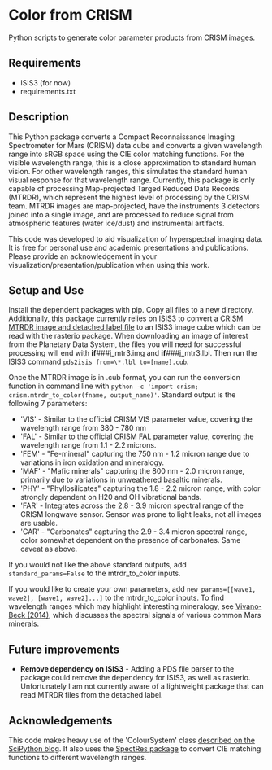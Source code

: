 # Color from CRISM
Python scripts to generate color parameter products from CRISM images.

## Requirements

- ISIS3 (for now)
- requirements.txt

## Description

This Python package converts a Compact Reconnaissance Imaging Spectrometer for Mars (CRISM) data cube and converts a given wavelength range into sRGB space using the CIE color matching functions. For the visible wavelength range, this is a close approximation to standard human vision. For other wavelength ranges, this simulates the standard human visual response for that wavelength range. Currently, this package is only capable of processing Map-projected Targed Reduced Data Records (MTRDR), which represent the highest level of processing by the CRISM team. MTRDR images are map-projected, have the instruments 3 detectors joined into a single image, and are processed to reduce signal from atmospheric features (water ice/dust) and instrumental artifacts.

This code was developed to aid visualization of hyperspectral imaging data. It is free for personal use and academic presentations and publications. Please provide an acknowledgement in your visualization/presentation/publication when using this work.

## Setup and Use

Install the dependent packages with pip. Copy all files to a new directory. Additionally, this package currently relies on ISIS3 to convert a [CRISM MTRDR image and detached label file](https://pds-geosciences.wustl.edu/missions/mro/crism.htm) to an ISIS3 image cube which can be read with the rasterio package. When downloading an image of interest from the Planetary Data System, the files you will need for successful processing will end with **if**###j_mtr3.img and **if**###j_mtr3.lbl. Then run the ISIS3 command `pds2isis from=\*.lbl to=[name].cub`. 

Once the MTRDR image is in .cub format, you can run the conversion function in command line with `python -c 'import crism; crism.mtrdr_to_color(fname, output_name)'`. Standard output is the following 7 parameters:

- 'VIS' - Similar to the official CRISM VIS parameter value, covering the wavelength range from 380 - 780 nm
- 'FAL' - Similar to the official CRISM FAL parameter value, covering the wavelength range from 1.1 - 2.2 microns.
- 'FEM' - "Fe-mineral" capturing the 750 nm - 1.2 micron range due to variations in iron oxidation and mineralogy.
- 'MAF' - "Mafic minerals" capturing the 800 nm - 2.0 micron range, primarily due to variations in unweathered basaltic minerals.
- 'PHY' - "Phyllosilicates" capturing the 1.8 - 2.2 micron range, with color strongly dependent on H20 and OH vibrational bands.
- 'FAR' - Integrates across the 2.8 - 3.9 micron spectral range of the CRISM longwave sensor. Sensor was prone to light leaks, not all images are usable.
- 'CAR' - "Carbonates" capturing the 2.9 - 3.4 micron spectral range, color somewhat dependent on the presence of carbonates. Same caveat as above.

If you would not like the above standard outputs, add `standard_params=False` to the mtrdr_to_color inputs. 

If you would like to create your own parameters, add `new_params=[[wave1, wave2], [wave1, wave2]...]` to the mtrdr_to_color inputs. To find wavelength ranges which may highlight interesting mineralogy, see [Vivano-Beck (2014)](https://agupubs.onlinelibrary.wiley.com/doi/full/10.1002/2014JE004627), which discusses the spectral signals of various common Mars minerals.

## Future improvements

- **Remove dependency on ISIS3** - Adding a PDS file parser to the package could remove the dependency for ISIS3, as well as rasterio. Unfortunately I am not currently aware of a lightweight package that can read MTRDR files from the detached label.

## Acknowledgements
This code makes heavy use of the 'ColourSystem' class [described on the SciPython blog](https://scipython.com/blog/converting-a-spectrum-to-a-colour/). It also uses the [SpectRes package](https://spectres.readthedocs.io/en/latest/) to convert CIE matching functions to different wavelength ranges. 

